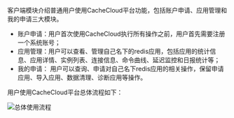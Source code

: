 <a name="cc1"/>

客户端模块介绍普通用户使用CacheCloud平台功能，包括账户申请、应用管理和我的申请三大模块。

- 账户申请：用户首次使用CacheCloud执行所有操作之前，用户首先需要注册一个系统账号；
- 应用管理：用户可以查看、管理自己名下的redis应用，包括应用的统计信息、应用详情、实例列表、连接信息、命令曲线、延迟监控和日报统计等；
- 我的申请： 用户可以查询、申请对自己名下redis应用的相关操作，保留申请应用、导入应用、数据清理、诊断应用等操作。

用户使用CacheCloud平台总体流程如下：

![总体使用流程](../../img/function/client/client-process.png)